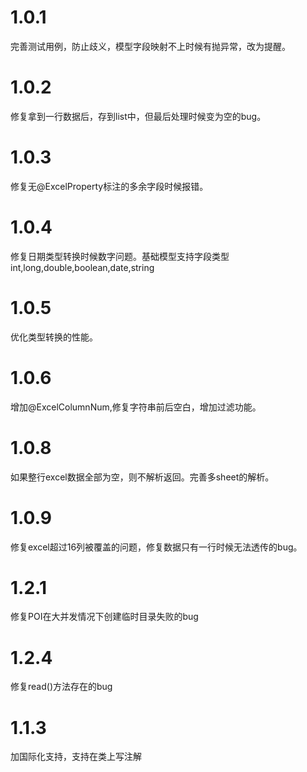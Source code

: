# 1.0.1

完善测试用例，防止歧义，模型字段映射不上时候有抛异常，改为提醒。

# 1.0.2 

修复拿到一行数据后，存到list中，但最后处理时候变为空的bug。

# 1.0.3

修复无@ExcelProperty标注的多余字段时候报错。

# 1.0.4

修复日期类型转换时候数字问题。基础模型支持字段类型int,long,double,boolean,date,string

# 1.0.5

优化类型转换的性能。

# 1.0.6

增加@ExcelColumnNum,修复字符串前后空白，增加过滤功能。
# 1.0.8

如果整行excel数据全部为空，则不解析返回。完善多sheet的解析。

# 1.0.9 

修复excel超过16列被覆盖的问题，修复数据只有一行时候无法透传的bug。


# 1.2.1

修复POI在大并发情况下创建临时目录失败的bug

# 1.2.4

修复read()方法存在的bug

# 1.1.3

加国际化支持，支持在类上写注解
